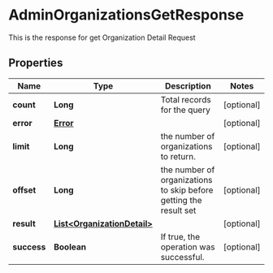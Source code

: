 

# AdminOrganizationsGetResponse

This is the response for get Organization Detail Request
## Properties

Name | Type | Description | Notes
------------ | ------------- | ------------- | -------------
**count** | **Long** | Total records for the query |  [optional]
**error** | [**Error**](Error.md) |  |  [optional]
**limit** | **Long** | the number of organizations to return. |  [optional]
**offset** | **Long** | the number of organizations to skip before getting the result set |  [optional]
**result** | [**List&lt;OrganizationDetail&gt;**](OrganizationDetail.md) |  |  [optional]
**success** | **Boolean** | If true, the operation was successful. |  [optional]



